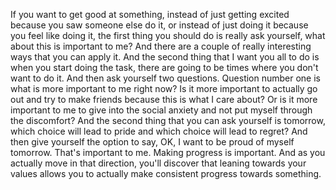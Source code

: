  If you want to get good at something, instead of just getting excited because you saw someone else do it, or instead of just doing it because you feel like doing it, the first thing you should do is really ask yourself, what about this is important to me? And there are a couple of really interesting ways that you can apply it. And the second thing that I want you all to do is when you start doing the task, there are going to be times where you don't want to do it. And then ask yourself two questions. Question number one is what is more important to me right now? Is it more important to actually go out and try to make friends because this is what I care about? Or is it more important to me to give into the social anxiety and not put myself through the discomfort? And the second thing that you can ask yourself is tomorrow, which choice will lead to pride and which choice will lead to regret? And then give yourself the option to say, OK, I want to be proud of myself tomorrow. That's important to me. Making progress is important. And as you actually move in that direction, you'll discover that leaning towards your values allows you to actually make consistent progress towards something.